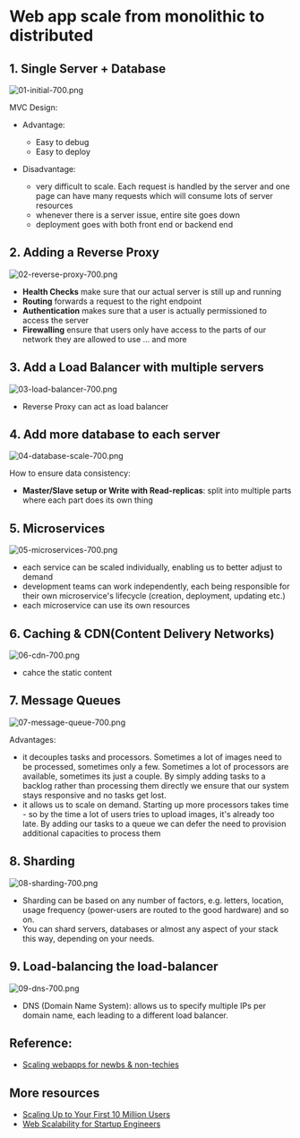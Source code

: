 # Web app scale from monolithic to distributed 

## 1. Single Server + Database

![01-initial-700.png](https://arcentry.com/blog/scaling-webapps-for-newbs-and-non-techies/01-initial-700.png)

MVC Design:
- Advantage:
    - Easy to debug
    - Easy to deploy

- Disadvantage:
    - very difficult to scale. Each request is handled by the server and one page can have many requests which will consume lots of server resources
    - whenever there is a server issue, entire site goes down
    - deployment goes with both front end or backend end

## 2. Adding a Reverse Proxy

![02-reverse-proxy-700.png](https://arcentry.com/blog/scaling-webapps-for-newbs-and-non-techies/02-reverse-proxy-700.png)

- **Health Checks** make sure that our actual server is still up and running
- **Routing** forwards a request to the right endpoint
- **Authentication** makes sure that a user is actually permissioned to access the server
- **Firewalling** ensure that users only have access to the parts of our network they are allowed to use ... and more

## 3. Add a Load Balancer with multiple servers

![03-load-balancer-700.png](https://arcentry.com/blog/scaling-webapps-for-newbs-and-non-techies/03-load-balancer-700.png)

- Reverse Proxy can act as load balancer

## 4. Add more database to each server

![04-database-scale-700.png](https://arcentry.com/blog/scaling-webapps-for-newbs-and-non-techies/04-database-scale-700.png)

How to ensure data consistency:
- **Master/Slave setup or Write with Read-replicas**: split into multiple parts where each part does its own thing

## 5. Microservices

![05-microservices-700.png](https://arcentry.com/blog/scaling-webapps-for-newbs-and-non-techies/05-microservices-700.png)

- each service can be scaled individually, enabling us to better adjust to demand
- development teams can work independently, each being responsible for their own microservice's lifecycle (creation, deployment, updating etc.)
- each microservice can use its own resources

## 6. Caching & CDN(Content Delivery Networks)

![06-cdn-700.png](https://arcentry.com/blog/scaling-webapps-for-newbs-and-non-techies/06-cdn-700.png)

- cahce the static content

## 7. Message Queues

![07-message-queue-700.png](https://arcentry.com/blog/scaling-webapps-for-newbs-and-non-techies/07-message-queue-700.png)

Advantages:
- it decouples tasks and processors. Sometimes a lot of images need to be processed, sometimes only a few. Sometimes a lot of processors are available, sometimes its just a couple. By simply adding tasks to a backlog rather than processing them directly we ensure that our system stays responsive and no tasks get lost.
- it allows us to scale on demand. Starting up more processors takes time - so by the time a lot of users tries to upload images, it's already too late. By adding our tasks to a queue we can defer the need to provision additional capacities to process them

## 8. Sharding

![08-sharding-700.png](https://arcentry.com/blog/scaling-webapps-for-newbs-and-non-techies/08-sharding-700.png)

- Sharding can be based on any number of factors, e.g. letters, location, usage frequency (power-users are routed to the good hardware) and so on. 
- You can shard servers, databases or almost any aspect of your stack this way, depending on your needs.

## 9. Load-balancing the load-balancer

![09-dns-700.png](https://arcentry.com/blog/scaling-webapps-for-newbs-and-non-techies/09-dns-700.png)

- DNS (Domain Name System): allows us to specify multiple IPs per domain name, each leading to a different load balancer.

## Reference:

- [Scaling webapps for newbs & non-techies](https://arcentry.com/blog/scaling-webapps-for-newbs-and-non-techies/)

## More resources

- [Scaling Up to Your First 10 Million Users](https://www.youtube.com/watch?v=Ma3xWDXTxRg&ab_channel=AmazonWebServices)
- [Web Scalability for Startup Engineers](https://www.amazon.ca/Scalability-Startup-Engineers-Artur-Ejsmont/dp/0071843655)
